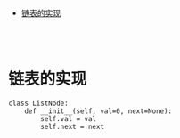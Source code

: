 - [链表的实现](#链表的实现)

</br></br>

# 链表的实现
```
class ListNode:
    def __init__(self, val=0, next=None):
        self.val = val
        self.next = next
```